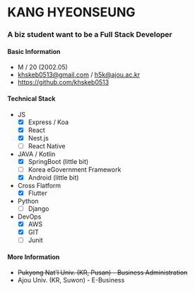 # KANG HYEONSEUNG

### A biz student want to be a Full Stack Developer

#### Basic Information

* M / 20 (2002.05)
* khskeb0513@gmail.com / h5k@ajou.ac.kr
* https://github.com/khskeb0513

#### Technical Stack

* JS
  * [x] Express / Koa
  * [x] React
  * [x] Nest.js
  * [ ] React Native
* JAVA / Kotlin
  - [x] SpringBoot (little bit)
  - [ ] Korea eGovernment Framework
  - [x] Android (little bit)
* Cross Flatform
  - [x] Flutter
* Python
  - [ ] Django
* DevOps
  - [x] AWS
  - [x] GIT
  - [ ] Junit

#### More Information

* ~~Pukyong Nat'l Univ. (KR, Pusan) - Business Administration~~
* Ajou Univ. (KR, Suwon) - E-Business
